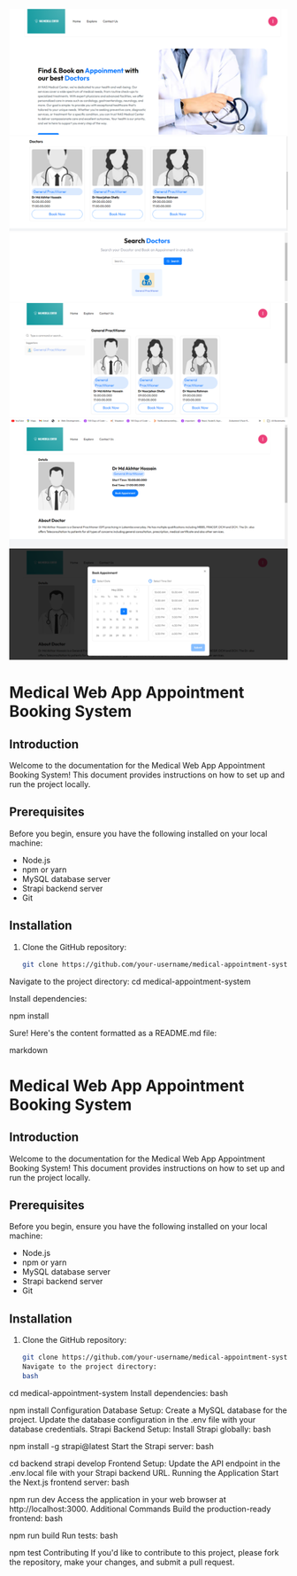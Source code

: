 ![alt text](<project nas.png>)
![alt text](nas2.png)
![alt text](nas3.png)
![alt text](nas4.png)
![alt text](nas5.png)
![alt text](nas6.png)

# Medical Web App Appointment Booking System

## Introduction

Welcome to the documentation for the Medical Web App Appointment Booking System! This document provides instructions on how to set up and run the project locally.

## Prerequisites

Before you begin, ensure you have the following installed on your local machine:

- Node.js
- npm or yarn
- MySQL database server
- Strapi backend server
- Git

## Installation

1. Clone the GitHub repository:
   ```bash
   git clone https://github.com/your-username/medical-appointment-system.git
   ```

Navigate to the project directory:
cd medical-appointment-system

Install dependencies:

npm install

Sure! Here's the content formatted as a README.md file:

markdown

# Medical Web App Appointment Booking System

## Introduction

Welcome to the documentation for the Medical Web App Appointment Booking System! This document provides instructions on how to set up and run the project locally.

## Prerequisites

Before you begin, ensure you have the following installed on your local machine:

- Node.js
- npm or yarn
- MySQL database server
- Strapi backend server
- Git

## Installation

1. Clone the GitHub repository:
   ```bash
   git clone https://github.com/your-username/medical-appointment-system.git
   Navigate to the project directory:
   bash
   ```

cd medical-appointment-system
Install dependencies:
bash

npm install
Configuration
Database Setup:
Create a MySQL database for the project.
Update the database configuration in the .env file with your database credentials.
Strapi Backend Setup:
Install Strapi globally:
bash

npm install -g strapi@latest
Start the Strapi server:
bash

cd backend
strapi develop
Frontend Setup:
Update the API endpoint in the .env.local file with your Strapi backend URL.
Running the Application
Start the Next.js frontend server:
bash

npm run dev
Access the application in your web browser at http://localhost:3000.
Additional Commands
Build the production-ready frontend:
bash

npm run build
Run tests:
bash

npm test
Contributing
If you'd like to contribute to this project, please fork the repository, make your changes, and submit a pull request.
